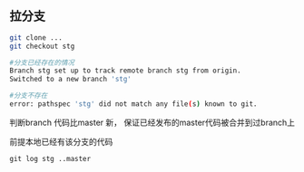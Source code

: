 
## 拉分支

```bash
git clone ...
git checkout stg

#分支已经存在的情况
Branch stg set up to track remote branch stg from origin.
Switched to a new branch 'stg'

#分支不存在
error: pathspec 'stg' did not match any file(s) known to git.
```


判断branch 代码比master 新， 保证已经发布的master代码被合并到过branch上

前提本地已经有该分支的代码
```
git log stg ..master
```